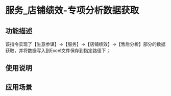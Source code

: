# 服务_店铺绩效-专项分析数据获取
## 功能描述
该指令实现了【生意参谋】->【服务】->【店铺绩效】->【售后分析】部分的数据获取，并将数据写入到Excel文件保存到指定路径下；
## 使用说明
## 应用场景
